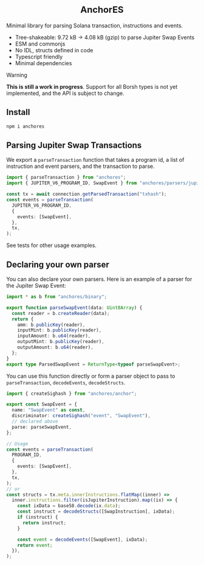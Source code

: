 <h1 align="center">
	<sup>AnchorES</sup>
	<!-- <br>
	<a href="https://www.npmjs.com/package/anchores"><img src="https://badgen.net/npm/v/anchores" title="NPM version"></a>
  <a href="https://pkg-size.dev/anchores"><img src="https://pkg-size.dev/badge/bundle/2067" title="Minimal Solana transaction parser."></a> -->
</h1>

Minimal library for parsing Solana transaction, instructions and events.

- Tree-shakeable: 9.72 kB -> 4.08 kB (gzip) to parse Jupiter Swap Events
- ESM and commonjs
- No IDL, structs defined in code
- Typescript friendly
- Minimal dependencies

> [!WARNING]  
> **This is still a work in progress**. Support for all Borsh types is not yet implemented, and the API is subject to change.

## Install

```bash
npm i anchores
```

## Parsing Jupiter Swap Transactions

We export a `parseTransaction` function that takes a program id, a list of instruction and event parsers, and the transaction to parse.

```typescript
import { parseTransaction } from "anchores";
import { JUPITER_V6_PROGRAM_ID, SwapEvent } from "anchores/parsers/jupiter";

const tx = await connection.getParsedTransaction("txhash");
const events = parseTransaction(
  JUPITER_V6_PROGRAM_ID,
  {
    events: [SwapEvent],
  },
  tx,
);
```

See tests for other usage examples.

## Declaring your own parser

You can also declare your own parsers. Here is an example of a parser for the Jupiter Swap Event:

```typescript
import * as b from "anchores/binary";

export function parseSwapEvent(data: Uint8Array) {
  const reader = b.createReader(data);
  return {
    amm: b.publicKey(reader),
    inputMint: b.publicKey(reader),
    inputAmount: b.u64(reader),
    outputMint: b.publicKey(reader),
    outputAmount: b.u64(reader),
  };
}
export type ParsedSwapEvent = ReturnType<typeof parseSwapEvent>;
```

You can use this function directly or form a parser object to pass to `parseTransaction`, `decodeEvents`, `decodeStructs`.

```typescript
import { createSighash } from "anchores/anchor";

export const SwapEvent = {
  name: "SwapEvent" as const,
  discriminator: createSighash("event", "SwapEvent"),
  // declared above
  parse: parseSwapEvent,
};

// Usage
const events = parseTransaction(
  PROGRAM_ID,
  {
    events: [SwapEvent],
  },
  tx,
);
// or
const structs = tx.meta.innerInstructions.flatMap((inner) =>
  inner.instructions.filter(isJupiterInstruction).map((ix) => {
    const ixData = base58.decode(ix.data);
    const instruct = decodeStructs([SwapInstruction], ixData);
    if (instruct) {
      return instruct;
    }

    const event = decodeEvents([SwapEvent], ixData);
    return event;
  }),
);
```
